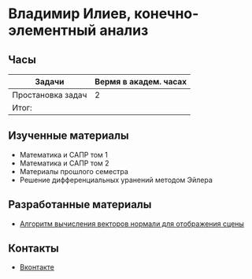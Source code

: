 # Владимир Илиев, конечно-элементный анализ
## Часы

|Задачи|Вермя в академ. часах|
|----------------|-------------------------------|
|Простановка задач | 2|
|Итог:   | |

## Изученные материалы
- Математика и САПР том 1
- Математика и САПР том 2
- Материалы прошлого семестра
- Решение дифференциальных уранений методом Эйлера
## Разработанные материалы
- [Алгоритм вычисления векторов нормали для отображения сцены](https://github.com/EngineeringSoft-Mospolytech/Mathematics-for-engineers/tree/main/%D0%9C%D0%B5%D1%82%D0%BE%D0%B4%20%D0%BA%D0%BE%D0%BD%D0%B5%D1%87%D0%BD%D1%8B%D1%85%20%D1%8D%D0%BB%D0%B5%D0%BC%D0%B5%D0%BD%D1%82%D0%BE%D0%B2/%D0%9A%D0%BE%D0%BD%D0%B5%D1%87%D0%BD%D0%BE-%D1%8D%D0%BB%D0%B5%D0%BC%D0%B5%D0%BD%D1%82%D0%BD%D1%8B%D0%B9%20%D0%B0%D0%BD%D0%B0%D0%BB%D0%B8%D0%B7/LR033)

## Контакты
- [Вконтакте](https://vk.com/traurigermann)
